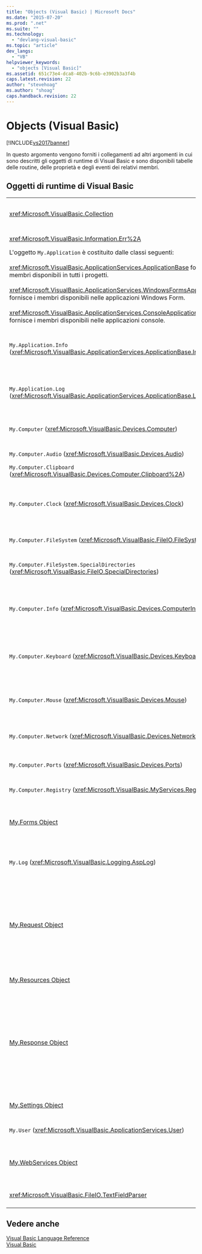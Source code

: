```yaml
---
title: "Objects (Visual Basic) | Microsoft Docs"
ms.date: "2015-07-20"
ms.prod: ".net"
ms.suite: ""
ms.technology: 
  - "devlang-visual-basic"
ms.topic: "article"
dev_langs: 
  - "VB"
helpviewer_keywords: 
  - "objects [Visual Basic]"
ms.assetid: 651c73e4-dca8-402b-9c6b-e3902b3a3f4b
caps.latest.revision: 22
author: "stevehoag"
ms.author: "shoag"
caps.handback.revision: 22
---
```

# Objects (Visual Basic)
[!INCLUDE[vs2017banner](../../../visual-basic/developing-apps/includes/vs2017banner.md)]

In questo argomento vengono forniti i collegamenti ad altri argomenti in cui sono descritti gli oggetti di runtime di Visual Basic e sono disponibili tabelle delle routine, delle proprietà e degli eventi dei relativi membri.  
  
## Oggetti di runtime di Visual Basic  
  
|||  
|-|-|  
|<xref:Microsoft.VisualBasic.Collection>|Consente di considerare un gruppo correlato di elementi come se si trattasse di un unico oggetto.|  
|<xref:Microsoft.VisualBasic.Information.Err%2A>|Contiene informazioni relative a errori di runtime.|  
|L'oggetto `My.Application` è costituito dalle classi seguenti:<br /><br /> <xref:Microsoft.VisualBasic.ApplicationServices.ApplicationBase> fornisce i membri disponibili in tutti i progetti.<br /><br /> <xref:Microsoft.VisualBasic.ApplicationServices.WindowsFormsApplicationBase> fornisce i membri disponibili nelle applicazioni Windows Form.<br /><br /> <xref:Microsoft.VisualBasic.ApplicationServices.ConsoleApplicationBase> fornisce i membri disponibili nelle applicazioni console.|Fornisce solo i dati associati all'applicazione o alla DLL corrente.  L'oggetto `My.Application` non altera le informazioni a livello di sistema.<br /><br /> Alcuni membri sono disponibili solo per i Windows Form o le applicazioni console.|  
|`My.Application.Info` \(<xref:Microsoft.VisualBasic.ApplicationServices.ApplicationBase.Info%2A>\)|Fornisce le proprietà per ottenere informazioni su un'applicazione, ad esempio il numero della versione, la descrizione, gli assembly caricati e così via.|  
|`My.Application.Log` \(<xref:Microsoft.VisualBasic.ApplicationServices.ApplicationBase.Log%2A>\)|Fornisce una proprietà e i metodi per scrivere le informazioni relative all'evento e all'eccezione sui listener di log dell'applicazione.|  
|`My.Computer` \(<xref:Microsoft.VisualBasic.Devices.Computer>\)|Fornisce le proprietà per la gestione dei componenti del computer come audio, orologio, tastiera, file system e così via.|  
|`My.Computer.Audio` \(<xref:Microsoft.VisualBasic.Devices.Audio>\)|Fornisce i metodi per la riproduzione di suoni.|  
|`My.Computer.Clipboard` \(<xref:Microsoft.VisualBasic.Devices.Computer.Clipboard%2A>\)|Fornisce metodi per la modifica degli Appunti.|  
|`My.Computer.Clock` \(<xref:Microsoft.VisualBasic.Devices.Clock>\)|Fornisce le proprietà per accedere all'ora locale corrente e al tempo universale coordinato \(UTC\), equivalente all'ora di Greenwich, dall'orologio di sistema.|  
|`My.Computer.FileSystem` \(<xref:Microsoft.VisualBasic.FileIO.FileSystem>\)|Fornisce le proprietà e i metodi per l'utilizzo di unità, file e directory.|  
|`My.Computer.FileSystem.SpecialDirectories` \(<xref:Microsoft.VisualBasic.FileIO.SpecialDirectories>\)|Fornisce le proprietà necessarie per accedere alle directory cui si fa riferimento più comunemente.|  
|`My.Computer.Info` \(<xref:Microsoft.VisualBasic.Devices.ComputerInfo>\)|Fornisce le proprietà che consentono di ottenere informazioni sulla memoria, sugli assembly caricati, sul nome e sul sistema operativo del computer.|  
|`My.Computer.Keyboard` \(<xref:Microsoft.VisualBasic.Devices.Keyboard>\)|Fornisce le proprietà per accedere allo stato corrente della tastiera, ad esempio ai tasti attualmente premuti, e un metodo per inviare le sequenze di tasti alla finestra attiva.|  
|`My.Computer.Mouse` \(<xref:Microsoft.VisualBasic.Devices.Mouse>\)|Fornisce le proprietà per ottenere informazioni sul formato e la configurazione del mouse installato nel computer locale.|  
|`My.Computer.Network` \(<xref:Microsoft.VisualBasic.Devices.Network>\)|Fornisce una proprietà, un evento e dei metodi per l'interazione con la rete a cui è connesso il computer.|  
|`My.Computer.Ports` \(<xref:Microsoft.VisualBasic.Devices.Ports>\)|Fornisce una proprietà e un metodo per accedere alle porte seriali del computer.|  
|`My.Computer.Registry` \(<xref:Microsoft.VisualBasic.MyServices.RegistryProxy>\)|Fornisce proprietà e metodi per la modifica del Registro di sistema.|  
|[My.Forms Object](../../../visual-basic/language-reference/objects/my-forms-object.md)|Fornisce le proprietà che consentono di accedere alle istanze di ciascun Windows Form dichiarato nel progetto corrente.|  
|`My.Log` \(<xref:Microsoft.VisualBasic.Logging.AspLog>\)|Fornisce una proprietà e metodi per scrivere informazioni su eventi ed eccezioni nei listener del log dell'applicazione per le applicazioni Web.|  
|[My.Request Object](../../../visual-basic/language-reference/objects/my-request-object.md)|Ottiene l'oggetto <xref:System.Web.HttpRequest> per la pagina richiesta.  L'oggetto `My.Request` contiene le informazioni relative alla richiesta HTTP corrente.<br /><br /> L'oggetto `My.Request` è disponibile solo per le applicazioni [!INCLUDE[vstecasp](../../../csharp/language-reference/preprocessor-directives/includes/vstecasp-md.md)].|  
|[My.Resources Object](../../../visual-basic/language-reference/objects/my-resources-object.md)|Fornisce proprietà e classi per accedere alle risorse di un'applicazione.|  
|[My.Response Object](../../../visual-basic/language-reference/objects/my-response-object.md)|Ottiene l'oggetto <xref:System.Web.HttpResponse> associato a <xref:System.Web.UI.Page>.  Questo oggetto consente di inviare i dati di una risposta HTTP a un client e contiene informazioni su quella risposta.<br /><br /> L'oggetto `My.Response` è disponibile solo per le applicazioni [!INCLUDE[vstecasp](../../../csharp/language-reference/preprocessor-directives/includes/vstecasp-md.md)].|  
|[My.Settings Object](../../../visual-basic/language-reference/objects/my-settings-object.md)|Fornisce proprietà e metodi per accedere alle impostazioni di un'applicazione.|  
|`My.User` \(<xref:Microsoft.VisualBasic.ApplicationServices.User>\)|Fornisce l'accesso alle informazioni relative all'utente corrente.|  
|[My.WebServices Object](../../../visual-basic/language-reference/objects/my-webservices-object.md)|Fornisce proprietà per la creazione e l'accesso a una singola istanza di ciascun servizio Web a cui fa riferimento il progetto corrente.|  
|<xref:Microsoft.VisualBasic.FileIO.TextFieldParser>|Fornisce i metodi e le proprietà per l'analisi dei file di testo strutturati.|  
  
## Vedere anche  
 [Visual Basic Language Reference](../../../visual-basic/language-reference/index.md)   
 [Visual Basic](../../../visual-basic/index.md)